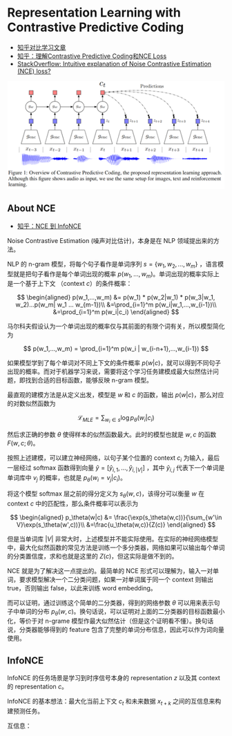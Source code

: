 # Representation Learning with Contrastive Predictive Coding

- [知乎对比学习文章](https://zhuanlan.zhihu.com/p/346686467)
- [知乎：理解Contrastive Predictive Coding和NCE Loss](https://zhuanlan.zhihu.com/p/129076690)
- [StackOverflow: Intuitive explanation of Noise Contrastive Estimation (NCE) loss?](https://datascience.stackexchange.com/questions/13216/intuitive-explanation-of-noise-contrastive-estimation-nce-loss)

![](../imgs/CPC.png)

## About NCE
- [知乎：NCE 到 InfoNCE](https://zhuanlan.zhihu.com/p/334772391)

Noise Contrastive Estimation (噪声对比估计)，本身是在 NLP 领域提出来的方法。

NLP 的 n-gram 模型，将每个句子看作是单词序列 $s=\{w_1, w_2, ..., w_m\}$ ，语言模型就是把句子看作是每个单词出现的概率 $p(w_1, ..., w_m)$。单词出现的概率实际上是一个基于上下文 （context $c$）的条件概率：

$$
\begin{aligned}
p(w_1,...,w_m) &= p(w_1) * p(w_2|w_1) * p(w_3|w_1, w_2)...p(w_m| w_1 ... w_{m-1})\\
&=\prod_{i=1}^m p(w_i|w_1,...,w_{i-1})\\
&=\prod_{i=1}^m p(w_i|c_i)
\end{aligned}
$$

马尔科夫假设认为一个单词出现的概率仅与其前面的有限个词有关，所以模型简化为

$$
p(w_1,...,w_m)  = \prod_{i=1}^m p(w_i | w_{i-n+1},...,w_{i-1})
$$

如果模型学到了每个单词对不同上下文的条件概率 $p(w|c)$，就可以得到不同句子出现的概率。而对于机器学习来说，需要将这个学习任务建模成最大似然估计问题，即找到合适的目标函数，能够反映 n-gram 模型。

最直观的建模方法是从定义出发，模型是 $w$ 和 $c$ 的函数，输出 $p(w|c)$，那么对应的对数似然函数为

$$
\mathcal{L}_{MLE} = \sum_{w_i\in s} \log p_\theta(w_i | c_i)
$$

然后求正确的参数 $\theta$ 使得样本的似然函数最大。此时的模型也就是 $w,c$ 的函数 $F(w,c;\theta)$。

按照上述建模，可以建立神经网络，以句子某个位置的 context $c_i$ 为输入，最后一层经过 softmax 函数得到向量 $\hat{y} = [\hat{y}_{i,1},..., \hat{y}_{i,|V|}]$ ，其中 $\hat{y}_{i,j}$ 代表下一个单词是单词库中 $v_j$ 的概率，也就是 $p_\theta(w_i = v_j | c_i)$。

将这个模型 softmax 层之前的得分定义为 $s_\theta(w,c)$，该得分可以衡量 $w$ 在 context $c$ 中的匹配性，那么条件概率可以表示为

$$
\begin{aligned}
p_\theta(w|c) &= \frac{\exp(s_\theta(w,c))}{\sum_{w'\in V}\exp(s_\theta(w',c))}\\
&=\frac{u_\theta(w,c)}{Z(c)}
\end{aligned}
$$

但是当单词库 $|V|$ 非常大时，上述模型并不能实际使用。在实际的神经网络模型中，最大化似然函数的常见方法是训练一个多分类器，网络如果可以输出每个单词的分类置信度，求和也就是这里的 $Z(c)$，但这实际是做不到的。

NCE 就是为了解决这一点提出的。最简单的 NCE 形式可以理解为，输入一对单词，要求模型解决一个二分类问题，如果一对单词属于同一个 context 则输出 true，否则输出 false，以此来训练 word embedding。

而可以证明，通过训练这个简单的二分类器，得到的网络参数 $\theta$ 可以用来表示句子中单词的分布 $p_\theta(w,c)$。换句话说，可以证明对上面的二分类器的目标函数最小化，等价于对 n-grame 模型作最大似然估计（但是这个证明看不懂）。换句话说，分类器能够得到的 feature 包含了完整的单词分布信息，因此可以作为词向量使用。

## InfoNCE
InfoNCE 的任务场景是学习到时序信号本身的 representation $z$ 以及其 context 的 representation $c$。

InfoNCE 的基本想法：最大化当前上下文 $c_t$ 和未来数据 $x_{t+k}$ 之间的互信息来构建预测任务。

互信息：
$$$$
